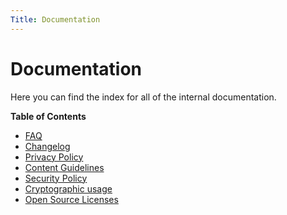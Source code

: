 ```yaml
---
Title: Documentation
---
```


# Documentation

Here you can find the index for all of the internal documentation.

**Table of Contents**

- [FAQ](/docs/faq "Frequently Asked Questions")
- [Changelog](/docs/changelog "Changelog page")
- [Privacy Policy](/docs/privacy "Privacy page")
- [Content Guidelines](/docs/content-guidelines "Content Guidelines")
- [Security Policy](/docs/security "Security page")
- [Cryptographic usage](/docs/crypto "Cryptographic page")
- [Open Source Licenses](/docs/licenses "Licenses page") <!-- order? -->
